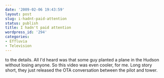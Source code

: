```yaml
---
date: '2009-02-06 19:43:59'
layout: post
slug: i-hadnt-paid-attention
status: publish
title: I hadn't paid attention
wordpress_id: '294'
categories:
- Effluvia
- Television
---
```


to the details.  All I'd heard was that some guy planted a plane in the Hudson without losing anyone.  So this video was even cooler, for me.  Long story short, they just released the OTA conversation between the pilot and tower.





